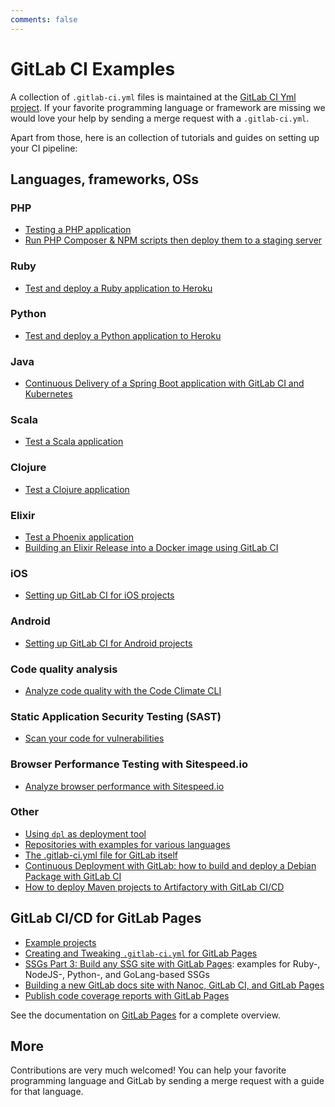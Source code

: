 ```yaml
---
comments: false
---
```


# GitLab CI Examples

A collection of `.gitlab-ci.yml` files is maintained at the [GitLab CI Yml project][gitlab-ci-templates].
If your favorite programming language or framework are missing we would love your help by sending a merge request
with a `.gitlab-ci.yml`.

Apart from those, here is an collection of tutorials and guides on setting up your CI pipeline:

## Languages, frameworks, OSs

### PHP

- [Testing a PHP application](php.md)
- [Run PHP Composer & NPM scripts then deploy them to a staging server](deployment/composer-npm-deploy.md)

### Ruby

- [Test and deploy a Ruby application to Heroku](test-and-deploy-ruby-application-to-heroku.md)

### Python

- [Test and deploy a Python application to Heroku](test-and-deploy-python-application-to-heroku.md)

### Java

- [Continuous Delivery of a Spring Boot application with GitLab CI and Kubernetes](https://about.gitlab.com/2016/12/14/continuous-delivery-of-a-spring-boot-application-with-gitlab-ci-and-kubernetes/)

### Scala

- [Test a Scala application](test-scala-application.md)

### Clojure

- [Test a Clojure application](test-clojure-application.md)

### Elixir

- [Test a Phoenix application](test-phoenix-application.md)
- [Building an Elixir Release into a Docker image using GitLab CI](https://about.gitlab.com/2016/08/11/building-an-elixir-release-into-docker-image-using-gitlab-ci-part-1/)

### iOS

- [Setting up GitLab CI for iOS projects](https://about.gitlab.com/2016/03/10/setting-up-gitlab-ci-for-ios-projects/)

### Android

- [Setting up GitLab CI for Android projects](https://about.gitlab.com/2016/11/30/setting-up-gitlab-ci-for-android-projects/)

### Code quality analysis

- [Analyze code quality with the Code Climate CLI](code_climate.md)

### Static Application Security Testing (SAST)

- [Scan your code for vulnerabilities](sast.md)

### Browser Performance Testing with Sitespeed.io

- [Analyze browser performance with Sitespeed.io](browser_performance.md)

### Other

- [Using `dpl` as deployment tool](deployment/README.md)
- [Repositories with examples for various languages](https://gitlab.com/groups/gitlab-examples)
- [The .gitlab-ci.yml file for GitLab itself](https://gitlab.com/gitlab-org/gitlab-ce/blob/master/.gitlab-ci.yml)
- [Continuous Deployment with GitLab: how to build and deploy a Debian Package with GitLab CI](https://about.gitlab.com/2016/10/12/automated-debian-package-build-with-gitlab-ci/)
- [How to deploy Maven projects to Artifactory with GitLab CI/CD](artifactory_and_gitlab/index.md)

## GitLab CI/CD for GitLab Pages

- [Example projects](https://gitlab.com/pages)
- [Creating and Tweaking `.gitlab-ci.yml` for GitLab Pages](../../user/project/pages/getting_started_part_four.md)
- [SSGs Part 3: Build any SSG site with GitLab Pages](https://about.gitlab.com/2016/06/17/ssg-overview-gitlab-pages-part-3-examples-ci/):
examples for Ruby-, NodeJS-, Python-, and GoLang-based SSGs
- [Building a new GitLab docs site with Nanoc, GitLab CI, and GitLab Pages](https://about.gitlab.com/2016/12/07/building-a-new-gitlab-docs-site-with-nanoc-gitlab-ci-and-gitlab-pages/)
- [Publish code coverage reports with GitLab Pages](https://about.gitlab.com/2016/11/03/publish-code-coverage-report-with-gitlab-pages/)

See the documentation on [GitLab Pages](../../user/project/pages/index.md) for a complete overview.

## More

Contributions are very much welcomed! You can help your favorite programming
language and GitLab by sending a merge request with a guide for that language.

[gitlab-ci-templates]: https://gitlab.com/gitlab-org/gitlab-ci-yml
